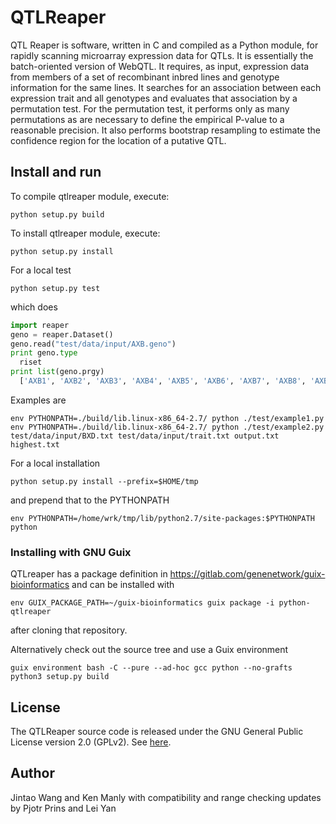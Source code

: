 # QTLReaper

QTL Reaper is software, written in C and compiled as a Python module, for rapidly scanning microarray expression data for QTLs. It is essentially the batch-oriented version of WebQTL. It requires, as input, expression data from members of a set of recombinant inbred lines and genotype information for the same lines. It searches for an association between each expression trait and all genotypes and evaluates that association by a permutation test. For the permutation test, it performs only as many permutations as are necessary to define the empirical P-value to a reasonable precision. It also performs bootstrap resampling to estimate the confidence region for the location of a putative QTL.

## Install and run

To compile qtlreaper module, execute:

	python setup.py build

To install qtlreaper module, execute:

	python setup.py install

For a local test

    python setup.py test

which does

```python
import reaper
geno = reaper.Dataset()
geno.read("test/data/input/AXB.geno")
print geno.type
  riset
print list(geno.prgy)
  ['AXB1', 'AXB2', 'AXB3', 'AXB4', 'AXB5', 'AXB6', 'AXB7', 'AXB8', 'AXB9', 'AXB10', 'AXB11', 'AXB12', 'AXB13', 'AXB14', 'AXB15', 'AXB17', 'AXB19', 'AXB21', 'AXB23', 'AXB2']
```

Examples are

    env PYTHONPATH=./build/lib.linux-x86_64-2.7/ python ./test/example1.py
    env PYTHONPATH=./build/lib.linux-x86_64-2.7/ python ./test/example2.py test/data/input/BXD.txt test/data/input/trait.txt output.txt highest.txt

For a local installation

    python setup.py install --prefix=$HOME/tmp

and prepend that to the PYTHONPATH

    env PYTHONPATH=/home/wrk/tmp/lib/python2.7/site-packages:$PYTHONPATH python

### Installing with GNU Guix

QTLreaper has a package definition in https://gitlab.com/genenetwork/guix-bioinformatics and can be
installed with

    env GUIX_PACKAGE_PATH=~/guix-bioinformatics guix package -i python-qtlreaper

after cloning that repository.

Alternatively check out the source tree and use a Guix environment

    guix environment bash -C --pure --ad-hoc gcc python --no-grafts
    python3 setup.py build

## License

The QTLReaper source code is released under the GNU General Public License version 2.0 (GPLv2). See [here](https://www.gnu.org/licenses/gpl-2.0.html).

## Author

Jintao Wang and Ken Manly with compatibility and range checking updates by Pjotr Prins and Lei Yan
